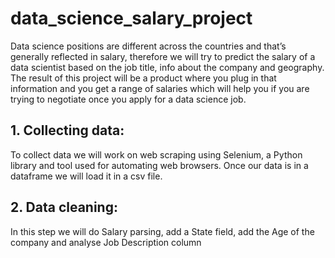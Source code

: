 # data_science_salary_project

Data science positions are different across the countries and that’s generally reflected in salary, therefore we will try to predict the salary of a data scientist based on the job title, info about the company and geography. 
The result of this project will be a product where you plug in that information and you get a range of salaries which will help you if you are trying to negotiate once you apply for a data science job.

## 1. Collecting data:
To collect data we will work on web scraping using Selenium, a Python library and tool used for automating web browsers. 
Once our data is in a dataframe we will load it in a csv file.

## 2. Data cleaning:
In this step we will do Salary parsing, add a State field, add the Age of the company and analyse Job Description column
